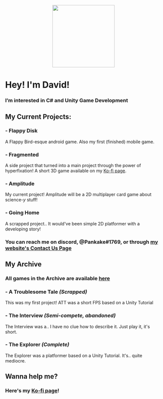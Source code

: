 <p align="center">
  <img src="https://davidgameco.com/wp-content/uploads/2022/06/LogoPride512outlined.png" width="200" height="200" />
</p>

# Hey! I'm David!
### I’m interested in C# and Unity Game Development
## My Current Projects:
### - Flappy Disk
 A Flappy Bird-esque android game.
 Also my first (finished) mobile game.
### - Fragmented
 A side project that turned into a main project through the power of hyperfixation!
 A short 3D game available on my [Ko-fi page](https://ko-fi.com/dgc).
### - Amplitude
  My current project!
  Amplitude will be a 2D multiplayer card game about science-_y_ stuff!
### - Going Home
 A scrapped project..
 It would've been simple 2D platformer with a developing story!
### You can reach me on discord, **@Pankake#1769**, or through **[my website's Contact Us Page](https://davidgameco.com/contact-us)**

## My Archive
### All games in the Archive are available [here](https://davidgameco.com/archive)
### - A Troublesome Tale *(Scrapped)*
This was my first project!
ATT was a short FPS based on a Unity Tutorial
### - The Interview *(Semi-compete, abandoned)*
The Interview was a.. I have no clue how to describe it.
Just play it, it's short.
### - The Explorer _(Complete)_
The Explorer was a platformer based on a Unity Tutorial.
It's.. quite mediocre.


## Wanna help me?
 ### Here's my [Ko-fi page](https://ko-fi.com/dgc)!
<!---
DaveeeP/DaveeeP is a ✨ special ✨ repository because its `README.md` (this file) appears on your GitHub profile.
You can click the Preview link to take a look at your changes.
--->
